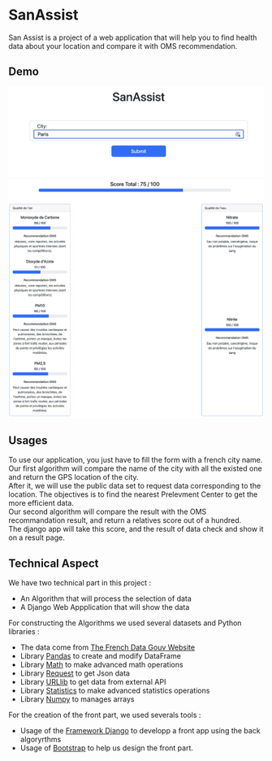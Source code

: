 # SanAssist

San Assist is a project of a web application that will help you to find health data about your location and compare it with OMS recommendation.

## Demo

![](./assets/form.png) 
![](./assets/result.png)



## Usages

To use our application, you just have to fill the form with a french city name.      
Our first algorithm will compare the name of the city with all the existed one and return the GPS location of the city.     
After it, we will use the public data set to request data corresponding to the location. The objectives is to find the nearest Prelevment Center to get the more efficient data.     
Our second algorithm will compare the result with the OMS recommandation result, and return a relatives score out of a hundred.   
The django app will take this score, and the result of data check and show it on a result page.   


## Technical Aspect 

We have two technical part in this project :   
- An Algorithm that will process the selection of data
- A Django Web Appplication that will show the data

For constructing the Algorithms we used several datasets and Python libraries : 

- The data come from [The French Data Gouv Website](https://www.data.gouv.fr/fr/)
- Library [Pandas](https://pandas.pydata.org/) to create and modify DataFrame
- Library [Math](https://docs.python.org/3/library/math.html) to make advanced math operations
- Library [Request](https://pypi.org/project/requests/) to get Json data
- Library [URLlib](https://docs.python.org/fr/3/library/urllib.html) to get data from external API
- Library [Statistics](https://docs.python.org/3/library/statistics.html) to make advanced statistics operations
- Library [Numpy](https://numpy.org/) to manages arrays

For the creation of the front part, we used severals tools : 
- Usage of the [Framework Django](https://www.djangoproject.com/) to developp a front app using the back algoryrthms
- Usage of [Bootstrap](https://getbootstrap.com/) to help us design the front part. 


